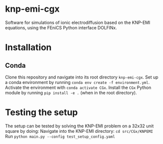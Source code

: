 # knp-emi-cgx
Software for simulations of ionic electrodiffusion based on the KNP-EMI equations, using the FEniCS Python interface DOLFINx.

# Installation
## Conda
Clone this repository and navigate into its root directory `knp-emi-cgx`.
Set up a conda environment by running `conda env create -f environment.yml`.
Activate the environment with `conda activate CGx`.
Install the `CGx` Python module by running `pip install -e .` (when in the root directory).

# Testing the setup
The setup can be tested by solving the KNP-EMI problem on a 32x32 unit square by doing:
Navigate into the KNP-EMI directory: `cd src/CGx/KNPEMI`
Run `python main.py --config test_setup_config.yaml`